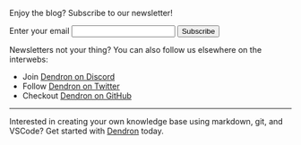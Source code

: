 
Enjoy the blog? Subscribe to our newsletter!

<form
  action="https://buttondown.email/api/emails/embed-subscribe/dendron"
  method="post"
  target="popupwindow"
  onsubmit="window.open('https://buttondown.email/dendron', 'popupwindow')"
  class="embeddable-buttondown-form"
>
  <label for="bd-email">Enter your email</label>
  <input type="email" name="email" id="bd-email" />
  <input type="submit" value="Subscribe" />
  <p></p>
</form>


Newsletters not your thing? You can also follow us elsewhere on the interwebs:

* Join [Dendron on Discord](https://discord.com/invite/xrKTUStHNZ)
* Follow [Dendron on Twitter](https://twitter.com/dendronhq)
* Checkout [Dendron on GitHub](https://github.com/dendronhq)

---

Interested in creating your own knowledge base using markdown, git, and VSCode? Get started with [Dendron](https://wiki.dendron.so/notes/678c77d9-ef2c-4537-97b5-64556d6337f1/) today.
